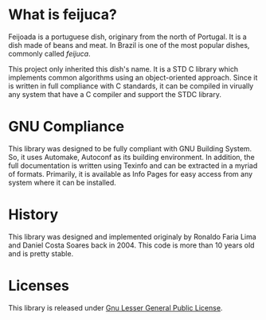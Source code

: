 # What is feijuca?

Feijoada is a portuguese dish, originary from the north of Portugal. It is a
dish made of beans and meat. In Brazil is one of the most popular dishes,
commonly called *feijuca*.

This project only inherited this dish's name. It is a STD C library which
implements common algorithms using an object-oriented approach. Since it is
written in full compliance with C standards, it can be compiled in virually any
system that have a C compiler and support the STDC library.

# GNU Compliance

This library was designed to be fully compliant with GNU Building System. So, it
uses Automake, Autoconf as its building environment. In addition, the full
documentation is written using Texinfo and can be extracted in a myriad of
formats. Primarily, it is available as Info Pages for easy access from any
system where it can be installed.

# History

This library was designed and implemented originaly by Ronaldo Faria Lima and
Daniel Costa Soares back in 2004. This code is more than 10 years old and is
pretty stable.

# Licenses

This library is released under
[Gnu Lesser General Public License](http://www.gnu.org/licenses/lgpl.html).

